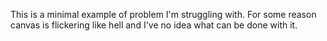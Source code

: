 
This is a minimal example of problem I'm struggling with.
For some reason canvas is flickering like hell and I've no idea 
what can be done with it.
